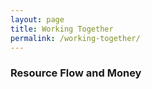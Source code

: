 ```yaml
---
layout: page
title: Working Together
permalink: /working-together/
---
```


### Resource Flow and Money

